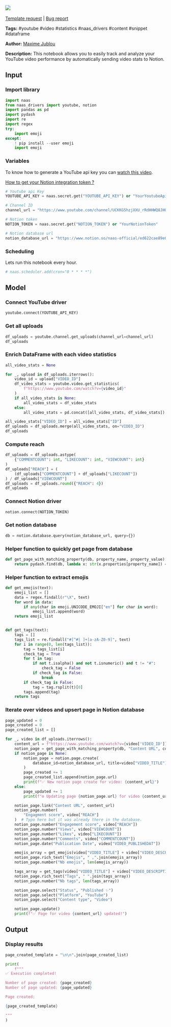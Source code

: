 <a href="https://app.naas.ai/user-redirect/naas/downloader?url=https://raw.githubusercontent.com/jupyter-naas/awesome-notebooks/master/YouTube/YouTube_Send_video_stats_to_Notion.ipynb" target="_parent"><img src="https://naasai-public.s3.eu-west-3.amazonaws.com/open_in_naas.svg"/></a><br><br><a href="https://github.com/jupyter-naas/awesome-notebooks/issues/new?assignees=&labels=&template=template-request.md&title=Tool+-+Action+of+the+notebook+">Template request</a> | <a href="https://github.com/jupyter-naas/awesome-notebooks/issues/new?assignees=&labels=bug&template=bug_report.md&title=YouTube+-+Send+video+stats+to+Notion:+Error+short+description">Bug report</a>

**Tags:** #youtube #video #statistics #naas_drivers #content #snippet #dataframe

**Author:** [Maxime Jublou](https://www.linkedin.com/in/maximejublou)

**Description:** This notebook allows you to easily track and analyze your YouTube video performance by automatically sending video stats to Notion.

## Input

### Import library


```python
import naas
from naas_drivers import youtube, notion
import pandas as pd
import pydash
import re
import regex
try:
    import emoji
except:
    ! pip install --user emoji
    import emoji
```

### Variables

To know how to generate a YouTube api key you can [watch this video](https://www.youtube.com/watch?v=ltdJOX_DVtE).

<a href='https://docs.naas.ai/drivers/notion'>How to get your Notion integration token ?</a>


```python
# Youtube api Key
YOUTUBE_API_KEY = naas.secret.get("YOUTUBE_API_KEY") or "YourYoutubeApiKey"

# Channel ID
channel_url = "https://www.youtube.com/channel/UCKKG5hzjXXU_rRdHHWQ8JHQ"

# Notion token
NOTION_TOKEN = naas.secret.get("NOTION_TOKEN") or "YourNotionToken"

# Notion database url
notion_database_url = "https://www.notion.so/naas-official/ed622cae89e045249c464a08dc818876?v=989e444993d3421c8712e6e6b2d60810"
```

### Scheduling

Lets run this notebook every hour.


```python
# naas.scheduler.add(cron="0 * * * *")
```

## Model

### Connect YouTube driver


```python
youtube.connect(YOUTUBE_API_KEY)
```

### Get all uploads


```python
df_uploads = youtube.channel.get_uploads(channel_url=channel_url)
df_uploads
```

### Enrich DataFrame with each video statistics


```python
all_video_stats = None

for _, upload in df_uploads.iterrows():
    video_id = upload["VIDEO_ID"]
    df_video_stats = youtube.video.get_statistics(
        f"https://www.youtube.com/watch?v={video_id}"
    )
    if all_video_stats is None:
        all_video_stats = df_video_stats
    else:
        all_video_stats = pd.concat([all_video_stats, df_video_stats])

all_video_stats["VIDEO_ID"] = all_video_stats["ID"]
df_uploads = df_uploads.merge(all_video_stats, on="VIDEO_ID")
df_uploads
```

### Compute reach


```python
df_uploads = df_uploads.astype(
    {"COMMENTCOUNT": int, "LIKECOUNT": int, "VIEWCOUNT": int}
)
df_uploads["REACH"] = (
    (df_uploads["COMMENTCOUNT"] + df_uploads["LIKECOUNT"])
) / df_uploads["VIEWCOUNT"]
df_uploads = df_uploads.round({"REACH": 4})
df_uploads
```

### Connect Notion driver


```python
notion.connect(NOTION_TOKEN)
```

### Get notion database


```python
db = notion.database.query(notion_database_url, query={})
```

### Helper function to quickly get page from database


```python
def get_page_with_matching_property(db, property_name, property_value):
    return pydash.find(db, lambda x: str(x.properties[property_name]) == property_value)
```

### Helper function to extract emojis


```python
def get_emojis(text):
    emoji_list = []
    data = regex.findall(r"\X", text)
    for word in data:
        if any(char in emoji.UNICODE_EMOJI["en"] for char in word):
            emoji_list.append(word)
    return emoji_list


def get_tags(text):
    tags = []
    tags_list = re.findall("#[^#| ]+[a-zA-Z0-9]", text)
    for i in range(0, len(tags_list)):
        tag = tags_list[i]
        check_tag = True
        for t in tag:
            if not t.isalpha() and not t.isnumeric() and t != "#":
                check_tag = False
            if check_tag is False:
                break
        if check_tag is False:
            tag = tag.rsplit(t)[0]
        tags.append(tag)
    return tags
```

### Iterate over videos and upsert page in Notion database


```python
page_updated = 0
page_created = 0
page_created_list = []

for _, video in df_uploads.iterrows():
    content_url = f"https://www.youtube.com/watch?v={video['VIDEO_ID']}"
    notion_page = get_page_with_matching_property(db, "Content URL", content_url)
    if notion_page is None:
        notion_page = notion.page.create(
            database_id=notion_database_url, title=video["VIDEO_TITLE"]
        )
        page_created += 1
        page_created_list.append(notion_page.url)
        print(f"✅ New notion page create for video: {content_url}")
    else:
        page_updated += 1
        print(f"⚙️ Updating page {notion_page.url} for video {content_url}")

    notion_page.link("Content URL", content_url)
    notion_page.number(
        "Engagment score", video["REACH"]
    )  # Typo here but it was already there in the database.
    notion_page.number("Engagement score", video["REACH"])
    notion_page.number("Views", video["VIEWCOUNT"])
    notion_page.number("Likes", video["LIKECOUNT"])
    notion_page.number("Comments", video["COMMENTCOUNT"])
    notion_page.date("Publication Date", video["VIDEO_PUBLISHEDAT"])

    emojis_array = get_emojis(video["VIDEO_TITLE"] + video["VIDEO_DESCRIPTION"])
    notion_page.rich_text("Emojis", " ,".join(emojis_array))
    notion_page.number("Nb emojis", len(emojis_array))

    tags_array = get_tags(video["VIDEO_TITLE"] + video["VIDEO_DESCRIPTION"])
    notion_page.rich_text("Tags", " ".join(tags_array))
    notion_page.number("Nb tags", len(tags_array))

    notion_page.select("Status", "Published ✨")
    notion_page.select("Platform", "YouTube")
    notion_page.select("Content type", "Video")

    notion_page.update()
    print(f"✅ Page for video {content_url} updated!")
```

## Output

### Display results


```python
page_created_template = "\n\n".join(page_created_list)

print(
    f"""
✅ Execution completed!

Number of page created: {page_created}
Number of page updated: {page_updated}

Page created:

{page_created_template}

"""
)
```

